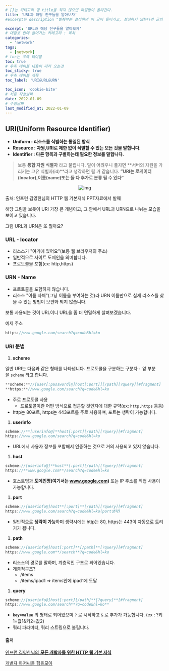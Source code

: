 ```yaml
---
# []는 카테고리 명 title을 적지 않으면 파일명이 올라간다.
title: 'URL과 해당 친구들을 알아보자'
#excerpt는 description "발췌부분 설정하면 이 글이 들어가고, 설정하지 않는다면 글의 첫 문단이 들어가게됨"

excerpt: 'URL과 해당 친구들을 알아보자'
# 대괄호 안에 들어가는 카테고리 : 목차
categories:
  - 'network'
tags:
  - [network]
# toc는 우측 테이블
toc: true
# 우측 테이블 내용이 따라 오는것
toc_sticky: true
# 우측 테이블 제목
toc_label: 'URI&URL&URN'

toc_icon: 'cookie-bite'
# 처음 작성날짜
date: 2022-01-09
# 수정날짜
last_modified_at: 2022-01-09
---
```


## **URI(Uniform Resource Identifier)**

- **Uniform : 리소스를 식별하는 통일된 방식**
- **Resource : 자원,URI로 제한 없이 식별할 수 있는 모든 것을 말합니다.**
- **Identifier : 다른 항목과 구별하는데 필요한 정보를 말합니다.**

> 보통 **통합 자원 식별자** 라고 불립니다. 말이 어려우니 풀자면 **서버의 자원을 가리키는 고유 식별자(id)**라고 생각하면 될 거 같습니다.
> **”URI는 로케이터(locator),이름(name)또는 둘 다 추가로 분류 될 수 있다”**

<p align="center"><img src='https://images.velog.io/images/sooonding/post/416567a9-e479-43c6-9e76-634c48e69584/%E1%84%89%E1%85%B3%E1%84%8F%E1%85%B3%E1%84%85%E1%85%B5%E1%86%AB%E1%84%89%E1%85%A3%E1%86%BA%202022-01-09%20%E1%84%8B%E1%85%A9%E1%84%92%E1%85%AE%204.59.42.png' alt='img'>
</p>

출처: 인프런 김영한님의 HTTP 웹 기본지식 PPT자료에서 발췌

해당 그림을 보듯이 URI 가장 큰 개념이고, 그 안에서 URL과 URN으로 나뉘는 모습을 보이고 있습니다.

그럼 URL과 URN은 또 뭘까요?

### URL - locator

- 리소스가 "여기에 있어요"(보통 웹 브라우저의 주소)
- 일반적으로 사이트 도메인을 의미합니다.
- 프로토콜을 포함(ex: http,https)

### URN - Name

- 프로토콜을 포함하지 않습니다.
- 리소스 "이름 자체"(그냥 이름을 부여하는 것)라 URN 이름만으로 실제 리소스를 찾을 수 있는 방법이 보편화 되지 않습니다.

보통 사용되는 것이 URL이니 URL을 좀 더 면밀하게 살펴보겠습니다.

예제 주소

```jsx
https://www.google.com/search?q=code&hl=ko
```

### **URI 문법**

1. **scheme**

일반 URI는 다음과 같은 형태를 나타냅니다. 프로토콜을 구분하는 구분자 `:` 앞 부분을 `scheme` 라고 합니다.

```jsx
**scheme:**//[user[:password]@]host[:port]][/path][?query][#fragment]
**https:**//www.google.com/search?q=code&hl=ko
```

- 주로 프로토콜 사용
  - 프로토콜이란 어떤 방식으로 접근할 것인지에 대한 규약(ex: `http,https` 등등)
- http는 80포트, https는 443포트를 주로 사용하며, 포트는 생략이 가능합니다.

1. **userinfo**

```jsx
scheme://**[userinfo@]**host[:port][/path][?query][#fragment]
https://www.google.com/search?q=code&hl=ko
```

- URL에서 사용자 정보를 포함해서 인증하는 것으로 거의 사용되고 있지 않습니다.

1. **host**

```jsx
scheme://[userinfo@]**host**[:port][/path][?query][#fragment]
https://**www.google.com**/search?q=code&hl=ko
```

- 호스트명과 **도메인명(여기서는 www.google.com)** 또는 IP 주소를 직접 사용이 가능합니다.

1. **port**

```jsx
scheme://[userinfo@]host**[:port]**[/path][?query][#fragment]
https://www.google.com/search?q=code&hl=ko(port생략)
```

- 일반적으로 **생략이 가능**하며 생략시에는 http는 80, https는 443이 자동으로 트리거가 됩니다.

1. **path**

```jsx
scheme://[userinfo@]host[:port]**[/path]**[?query][#fragment]
https://www.google.com**/search**?q=code&hl=ko
```

- 리소스의 경로를 말하며, 계층적인 구조로 되어있습니다.
- 계층적구조?
  - /items
  - /items/ipad1 ⇒ items안에 ipad1에 도달

1. **query**

```jsx
scheme://[userinfo@]host[:port][/path]**[?query]**[#fragment]
https://www.google.com/search**?q=code&hl=ko**
```

- **`key=value`** 의 형태로 되어있으며 `?` 로 시작하고 `&` 로 추가가 가능합니다. (ex : ?키1=값1&키2=값2)
- 쿼리 파라미터, 쿼리 스트링으로 불립니다.

#### 출처

[인프런 김영한님의 **모든 개발자를 위한 HTTP 웹 기본 지식**](https://www.inflearn.com/course/http-%EC%9B%B9-%EB%84%A4%ED%8A%B8%EC%9B%8C%ED%81%AC/dashboard)

[개발자 아저씨들 힘을모아](https://programming119.tistory.com/194)

